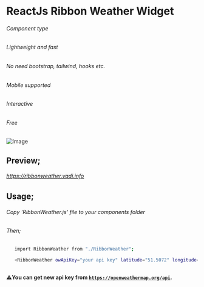 # ReactJs Ribbon Weather Widget
###### Component type
###### Lightweight and fast
###### No need bootstrap, tailwind, hooks etc.
###### Mobile supported
###### Interactive
###### Free
![Image](https://ribbonweather.vadi.info/screenshot1.jpg)
## Preview;
###### https://ribbonweather.vadi.info
## Usage;
###### Copy 'RibbonWeather.js' file to your components folder
###### Then;
```sh
   import RibbonWeather from "./RibbonWeather";
```
```sh
   <RibbonWeather owApiKey="your api key" latitude="51.5072" longitude="-0.1278" />;
```
##
#### ⚠️You can get new api key from [`https://openweathermap.org/api`](https://openweathermap.org/api).
